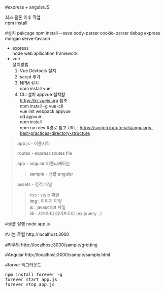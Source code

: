 #express + angularJS 

최초 클론 이후 작업<br>
npm install<br>

#설치 pakcage
npm install --save body-parser cookie-parser debug express morgan serve-favicon
* express <br>
   node web apllication framework<br>
* vue <br>
   설치방법 
   1.  Vue Devtools 설치<br>
   2.  script 추가<br>
   3. NPM 설치<br>
       npm install vue<br>
   4. CLI 설치 appvue 설치함<br>
          https://kr.vuejs.org 참조<br>
          npm install -g vue-cli<br>
          vue init webpack appvue<br>
          cd appvue<br>
          npm install<br>
          npm run dev
#경로
참고 URL : https://scotch.io/tutorials/angularjs-best-practices-directory-structure
>app.js - 어플시작<br>

>routes - express routes file<br>

>app - angular 어플리케이션<br>
>>sample - 샘플 angular<br>

>assets - 정적 파일</b><br>
>>css : style 파일 <br>
>>img : 이미지 파일<br>
>>js  : javascript 파일<br>
>>lib :  서드파티 라이프로리 (ex jquery ..)<br>


#샘플 실행
node app.js

#기본 로컬
http://localhost:3000

#라우팅
http://localhost:3000/sample/gretting

#Angular 
http://localhost:3000/sample/sample.html
    
#forver 백그라운드
<pre>
npm install forever -g
forever start app.js
forever stop app.js 
</pre>   

